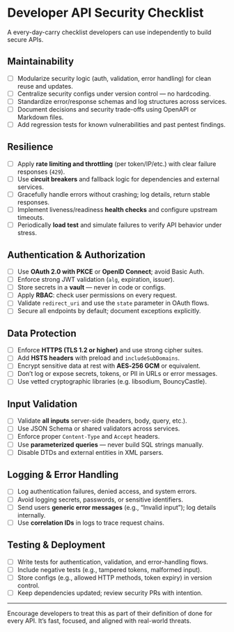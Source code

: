 # Developer API Security Checklist

A every-day-carry checklist developers can use independently to build secure APIs.

## Maintainability

- [ ] Modularize security logic (auth, validation, error handling) for clean reuse and updates.
- [ ] Centralize security configs under version control — no hardcoding.
- [ ] Standardize error/response schemas and log structures across services.
- [ ] Document decisions and security trade-offs using OpenAPI or Markdown files.
- [ ] Add regression tests for known vulnerabilities and past pentest findings.

## Resilience

- [ ] Apply **rate limiting and throttling** (per token/IP/etc.) with clear failure responses (`429`).
- [ ] Use **circuit breakers** and fallback logic for dependencies and external services.
- [ ] Gracefully handle errors without crashing; log details, return stable responses.
- [ ] Implement liveness/readiness **health checks** and configure upstream timeouts.
- [ ] Periodically **load test** and simulate failures to verify API behavior under stress.

## Authentication & Authorization

- [ ] Use **OAuth 2.0 with PKCE** or **OpenID Connect**; avoid Basic Auth.
- [ ] Enforce strong JWT validation (`alg`, expiration, issuer).
- [ ] Store secrets in a **vault** — never in code or configs.
- [ ] Apply **RBAC**: check user permissions on every request.
- [ ] Validate `redirect_uri` and use the `state` parameter in OAuth flows.
- [ ] Secure all endpoints by default; document exceptions explicitly.

## Data Protection

- [ ] Enforce **HTTPS (TLS 1.2 or higher)** and use strong cipher suites.
- [ ] Add **HSTS headers** with preload and `includeSubDomains`.
- [ ] Encrypt sensitive data at rest with **AES‑256 GCM** or equivalent.
- [ ] Don’t log or expose secrets, tokens, or PII in URLs or error messages.
- [ ] Use vetted cryptographic libraries (e.g. libsodium, BouncyCastle).

## Input Validation

- [ ] Validate **all inputs** server-side (headers, body, query, etc.).
- [ ] Use JSON Schema or shared validators across services.
- [ ] Enforce proper `Content-Type` and `Accept` headers.
- [ ] Use **parameterized queries** — never build SQL strings manually.
- [ ] Disable DTDs and external entities in XML parsers.

## Logging & Error Handling

- [ ] Log authentication failures, denied access, and system errors.
- [ ] Avoid logging secrets, passwords, or sensitive identifiers.
- [ ] Send users **generic error messages** (e.g., “Invalid input”); log details internally.
- [ ] Use **correlation IDs** in logs to trace request chains.

## Testing & Deployment

- [ ] Write tests for authentication, validation, and error-handling flows.
- [ ] Include negative tests (e.g., tampered tokens, malformed input).
- [ ] Store configs (e.g., allowed HTTP methods, token expiry) in version control.
- [ ] Keep dependencies updated; review security PRs with intention.

---

Encourage developers to treat this as part of their definition of done for every API. It’s fast, focused, and aligned with real-world threats.

